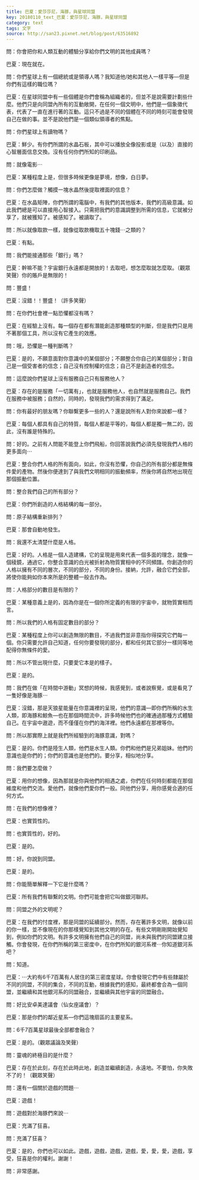 ```yaml
---
title: 巴夏：愛莎莎尼，海豚，與星球同盟
key: 20180110_text_巴夏：愛莎莎尼，海豚，與星球同盟
category: text
tags: 文字
source: http://san23.pixnet.net/blog/post/63516892
---
```


問：你會把你和人類互動的體驗分享給你們文明的其他成員嗎？

巴夏：現在就在。

問：你們星球上有一個總統或是領導人嗎？我知道他/她和其他人一樣平等—但是你們有這樣的職位嗎？

巴夏：在星球同盟中有一些個體是你們會稱為組織者的，但並不是說需要計劃些什麼。他們只是向同盟內所有的互動敞開，在任何一個文明中，他們是一個象徵代表，代表了一直在進行著的互動。這只不過是不同的個體在不同的時刻可能會發現自己在做的事。並不是說他們是一個類似領導者的焦點。

問：你們星球上有讀物嗎？

巴夏：鮮少。有你們所謂的水晶石板，其中可以播放全像投影或是（以及）直接的心智層面信息交換。沒有任何你們所知的印刷品。

問：就像電影⋯

巴夏：某種程度上是，但很多時候更像是夢境，想像，白日夢。

問：你們怎麼做？觸摸一塊水晶然後提取裡面的信息？

巴夏：在水晶矩陣，你們所謂的電腦中，有我們的其他版本，我們的高級意識。如此我們總是可以直接用心智接入。只需把我們的意識調整到所需的信息，它就被分享了，就被獲知了。被感知了。被讀取了。

問：所以就像取款一樣，就像從取款機取五十塊錢⋯之類的？

巴夏：有點。

問：我們能接通那些「銀行」嗎？

巴夏：幹嘛不能？宇宙銀行永遠都是開放的！去取吧，想怎麼取就怎麼取。（觀眾笑聲）你的賬戶是無限的！

問：豐盛！

巴夏：沒錯！！豐盛！（許多笑聲）

問：在你們社會裡一點恐懼都沒有嗎？

巴夏：在經驗上沒有。每一個存在都有潛能創造那種類型的判斷，但是我們只是用不著那個工具，所以沒有它產生的效應。

問：哦，恐懼是一種判斷嗎？

巴夏：是的，不願意面對你意識中的某個部分；不願整合你自己的某個部分；對自己是一個受害者的信念；自己沒有控制權的信念；自己不是創造者的信念。

問：這麼說你們星球上沒有服務自己只有服務他人？

巴夏：存在的是服務「一切萬有」，也就是服務他人，也自然就是服務自己。我們在服務中被服務；自然的，同時的，發現我們的需求得到了滿足。

問：你有最好的朋友嗎？你聯繫更多一些的人？還是說所有人對你來說都一樣？

巴夏：每個人都具有自己的特質，每個人都是平等的，每個人都是獨一無二的，因此，沒有誰是特殊的。

問：好的。之前有人問能不能登上你們飛船，你回答說我們必須先發現我們人格的更多面向⋯

巴夏：整合你們人格的所有面向，如此，你沒有恐懼，你自己的所有部分都是無條件愛的產物。然後你便達到了與我們文明相同的振動頻率，然後你將自然地出現在那個振動位置。

問：整合我們自己的所有部分？

巴夏：你們所創造的人格結構的每一部分。

問：原子結構重新排列？

巴夏：那會自動地發生。

問：我還不太清楚什麼是人格。

巴夏：好的。人格是一個人造建構，它的呈現是用來代表一個多面的理念，就像一個稜鏡，通過它，你整合意識的白光被折射為物質實相中的不同頻譜。你創造你的人格以擁有不同的層次，不同的部分，不同的身份。接納，允許，融合它們全部，將使你能夠如你本來所是的整體一般去作為。

問：人格部分的數目是有限的？

巴夏：某種意義上是的，因為你是在一個你所定義的有限的宇宙中，就物質實相而言。

問：所以我們的人格有固定數目的部分？

巴夏：某種程度上你可以創造無限的數目，不過我們並非意指你得探究它們每一個。你只需要允許自己知道，任何你要發現的部分，都和任何其它部分一樣同等地配得你無條件的愛。

問：所以不管出現什麼，只要愛它本是的樣子。

巴夏：是的。

問：我們在做「在時間中游動」冥想的時候，我感覺到，或者說察覺，或是看見了一隻好像是海豚⋯

巴夏：沒錯，那是天狼星能量在你意識裡的呈現，他們的意識—即你們所稱的水生人類，即海豚和鯨魚—也在那個時間流中，許多時候他們也的確通過那種方式體驗自己。在宇宙中遨遊，而不僅僅在你們的海洋裡。他們永遠都在那裡等你。

問：所以那實際上就是我們所經驗到的海豚意識，對嗎？

巴夏：是的。你們是陸生人類，他們是水生人類。你們和他們是兄弟姐妹。他們的意識也是你們的；你們的意識也是他們的。要分享，相似地分享。

問：我們要怎麼做？

巴夏：用你的想像，因為那就是你與他們的相遇之處，你們在任何時刻都能在那個維度和他們交流。愛他們，就像他們愛你們一般。同他們分享，用你感覺合適的任何方式。

問：在我們的想像裡？

巴夏：也實質性的。

問：也實質性的，好的。

巴夏：是的。

問：好。你說到同盟。

巴夏：是的。

問：你能簡單解釋一下它是什麼嗎？

巴夏：所有我們有聯繫的文明。你們可能會把它叫做銀河聯邦。

問：同盟之外的文明呢？

巴夏：在我們的忖度裡，那是同盟的延續部分。然而，存在著許多文明，就像以前的你一樣，並不像現在的你那樣覺知到其他文明的存在。有些文明剛剛開始覺知到，例如你們的文明。有許多文明擁有他們自己的同盟，尚未與我們的同盟建立接觸。你會發現，在你們所稱的第三密度中，在你們所知的銀河系裡⋯你知道銀河系吧？

問：知道。

巴夏：⋯大約有6千7百萬有人居住的第三密度星球。你會發現它們中有些隸屬於不同的同盟，不同的集合，不同的互動，根據我們的感知，最終都會合為一個同盟，並繼續和其他銀河系的同盟融合，並繼續與其他宇宙的同盟融合。

問：好比安卓美達議會（仙女座議會）？

巴夏：那是你們的鄰近星系—你們這塊扇區的主要星系。

問：6千7百萬星球最後全部都會融合？

巴夏：是的。（觀眾議論及笑聲）

問：靈魂的終極目的是什麼？

巴夏：存在於此刻，存在於此時此地，創造並繼續創造，永遠地。不要怕，你失敗不了的！（觀眾笑聲）

問：還有一個關於遊戲的問題⋯

巴夏：遊戲！

問：遊戲對於海豚們來說⋯

巴夏：充滿了狂喜。

問：充滿了狂喜？

巴夏：是的，你們也可以如此。遊戲，遊戲，遊戲，遊戲，愛，愛，愛，遊戲，享受，狂喜是你的權利。謝謝！

問：非常感謝。
